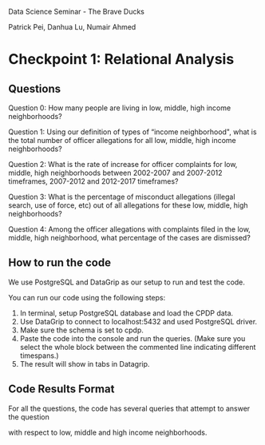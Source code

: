 Data Science Seminar - The Brave Ducks

Patrick Pei, Danhua Lu, Numair Ahmed

# Checkpoint 1: Relational Analysis
## Questions

Question 0: How many people are living in low, middle, high income neighborhoods?

Question 1: Using our definition of types of “income neighborhood", what is the total number of officer allegations for all low, middle, high income neighborhoods?

Question 2: What is the rate of increase for officer complaints for low, middle, high neighborhoods between 2002-2007 and 2007-2012 timeframes, 2007-2012 and 2012-2017 timeframes? 

Question 3: What is the percentage of misconduct allegations (illegal search, use of force, etc) out of all allegations for these low, middle, high neighborhoods?

Question 4: Among the officer allegations with complaints filed in the low, middle, high neighborhood, what percentage of the cases are dismissed?

## How to run the code
We use PostgreSQL and DataGrip as our setup to run and test the code.

You can run our code using the following steps:
1. In terminal, setup PostgreSQL database and load the CPDP data.
2. Use DataGrip to connect to localhost:5432 and used PostgreSQL driver.
3. Make sure the schema is set to cpdp.
4. Paste the code into the console and run the queries. (Make sure you select the whole block between the commented line indicating different timespans.)
5. The result will show in tabs in Datagrip.


## Code Results Format
For all the questions, the code has several queries that attempt to answer the question

with respect to low, middle and high income neighborhoods.
